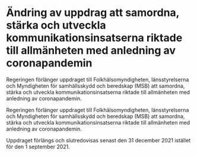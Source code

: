# Ändring av uppdrag att samordna, stärka och utveckla kommunikationsinsatserna riktade till allmänheten med anledning av coronapandemin

Regeringen förlänger uppdraget till Folkhälsomyndigheten, länsstyrelserna och Myndigheten för samhällsskydd och beredskap (MSB) att samordna, stärka och utveckla kommunikationsinsatserna riktade till allmänheten med anledning av coronapandemin.

Regeringen förlänger uppdraget till Folkhälsomyndigheten, länsstyrelserna och Myndigheten för samhällsskydd och beredskap (MSB) att samordna, stärka och utveckla kommunikationsinsatserna riktade till allmänheten med anledning av coronapandemin.

Uppdraget förlängs och slutredovisas senast den 31 december 2021 istället för den 1 september 2021.

